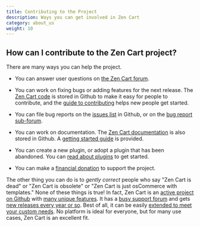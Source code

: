 ```yaml
---
title: Contributing to the Project
description: Ways you can get involved in Zen Cart 
category: about_us
weight: 10
---
```


## How can I contribute to the Zen Cart project? 

There are many ways you can help the project. 

- You can answer user questions on [the Zen Cart forum](https://www.zen-cart.com/forum.php).

- You can work on fixing bugs or adding features for the next release.  The [Zen Cart code](https://github.com/zencart/zencart) is stored in Github to make it easy for people to contribute, and the [guide to contributing](/dev/contributing/) helps new people get started.

- You can file bug reports on the [issues list](https://github.com/zencart/zencart/issues) in Github, or on the [bug report sub-forum](https://www.zen-cart.com/forumdisplay.php?140-Bug-Reports). 

- You can work on documentation.  The [Zen Cart documentation](https://github.com/zencart/documentation) is also stored in Github.  A [getting started guide](https://github.com/zencart/documentation/blob/master/CONTRIBUTING.md) is provided. 
- You can create a new plugin, or adopt a plugin that has been abandoned. You can [read about plugins](/dev/plugins/) to get started. 

- You can make a [financial donation](/user/about_us/donate/) to support the project. 

The other thing you can do is to *gently correct* people who say "Zen Cart is dead" or "Zen Cart is obsolete" or "Zen Cart is just osCommerce with templates."  None of these things is true!  In fact, Zen Cart is an [active project on Github](https://github.com/zencart/zencart/graphs/contributors) with [many unique features](/user/about_us/features/).  It has a [busy support forum](https://www.zen-cart.com/forum.php) and gets [new releases every year or so](/user/about_us/release_history/).  Best of all, it can be easily [extended to meet your custom needs](/user/plugins/).  No platform is ideal for everyone, but for many use cases, Zen Cart is an excellent fit.

